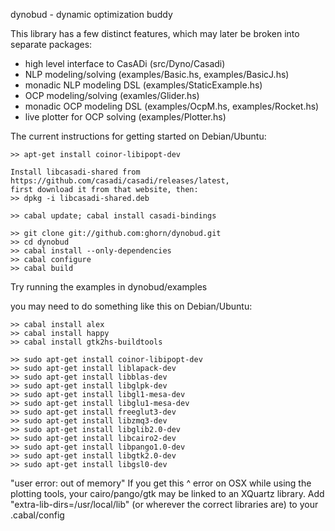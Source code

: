dynobud - dynamic optimization buddy

This library has a few distinct features, which may later be broken into separate packages:
* high level interface to CasADi (src/Dyno/Casadi)
* NLP modeling/solving (examples/Basic.hs, examples/BasicJ.hs)
* monadic NLP modeling DSL (examples/StaticExample.hs)
* OCP modeling/solving (examles/Glider.hs)
* monadic OCP modeling DSL (examples/OcpM.hs, examples/Rocket.hs)
* live plotter for OCP solving (examples/Plotter.hs)


The current instructions for getting started on Debian/Ubuntu:

    >> apt-get install coinor-libipopt-dev

    Install libcasadi-shared from https://github.com/casadi/casadi/releases/latest,
    first download it from that website, then:
    >> dpkg -i libcasadi-shared.deb

    >> cabal update; cabal install casadi-bindings

    >> git clone git://github.com:ghorn/dynobud.git
    >> cd dynobud
    >> cabal install --only-dependencies
    >> cabal configure
    >> cabal build

Try running the examples in dynobud/examples


you may need to do something like this on Debian/Ubuntu:

    >> cabal install alex
    >> cabal install happy
    >> cabal install gtk2hs-buildtools

    >> sudo apt-get install coinor-libipopt-dev
    >> sudo apt-get install liblapack-dev
    >> sudo apt-get install libblas-dev
    >> sudo apt-get install libglpk-dev
    >> sudo apt-get install libgl1-mesa-dev
    >> sudo apt-get install libglu1-mesa-dev
    >> sudo apt-get install freeglut3-dev
    >> sudo apt-get install libzmq3-dev
    >> sudo apt-get install libglib2.0-dev
    >> sudo apt-get install libcairo2-dev
    >> sudo apt-get install libpango1.0-dev
    >> sudo apt-get install libgtk2.0-dev
    >> sudo apt-get install libgsl0-dev


"user error: out of memory"
If you get this ^ error on OSX while using the plotting tools, your
cairo/pango/gtk may be linked to an XQuartz library.
Add "extra-lib-dirs=/usr/local/lib" (or wherever the correct libraries are)
to your .cabal/config
